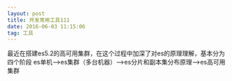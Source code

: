 ```yaml
---
layout: post
title: 开发常用工具111
date: 2016-06-03 11:15:06 
tag: 工具
---
```


最近在搭建es5.2的高可用集群，在这个过程中加深了对es的原理理解，基本分为四个阶段
es单机—>es集群（多台机器）—>es分片和副本集分布原理—>es高可用集群
